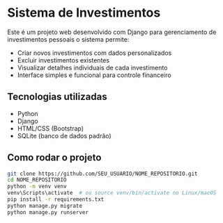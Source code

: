 # Sistema de Investimentos

Este é um projeto web desenvolvido com Django para gerenciamento de investimentos pessoais o sistema permite:

- Criar novos investimentos com dados personalizados
- Excluir investimentos existentes
- Visualizar detalhes individuais de cada investimento
- Interface simples e funcional para controle financeiro

## Tecnologias utilizadas

- Python
- Django
- HTML/CSS (Bootstrap)
- SQLite (banco de dados padrão)

## Como rodar o projeto

```bash
git clone https://github.com/SEU_USUARIO/NOME_REPOSITORIO.git
cd NOME_REPOSITORIO
python -m venv venv
venv\Scripts\activate  # ou source venv/bin/activate no Linux/macOS
pip install -r requirements.txt
python manage.py migrate
python manage.py runserver
